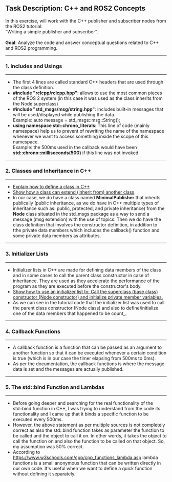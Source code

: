 ## Task Description: C++ and ROS2 Concepts
</hr>
In this exercise, will work with the C++ publisher and subscriber nodes from the ROS2 tutorial:</br>
“Writing a simple publisher and subscriber”.</br></br>
<b>Goal</b>: Analyze the code and answer conceptual questions related to C++ and ROS2 programming.
<hr></hr>
<h3>1. Includes and Usings</h3>
<hr>
<ul>
  <li>The first 4 lines are called standard C++ headers that are used through the class definition.</li>
  <li><b>#include "rclcpp/rclcpp.hpp"</b>: allows to use the most common pieces of the ROS 2 system (in this case it was used as the class inherits from the Node superclass)</li>
  <li><b>#include "std_msgs/msg/string.hpp"</b>: includes built-in messages that will be used/displayed while publishing the data.</br>Example: auto message = std_msgs::msg::String();</li>
  <li><b>using namespace std::chrono_literals</b>: This line of code (mainly namespace) help us to prevent of rewriting the name of the namespace whenever we want to access something inside the scope of this namespace.</br>Example: the 500ms used in the callback would have been <b>std::chrono::milliseconds(500)</b> if this line was not invoked.</li>
</ul>
<hr>
<h3>2. Classes and Inheritance in C++</h3>
<hr>
<ul>
  <li><a href="https://github.com/antoniossaliba/ROS2-CPP-Mini-Deliverable/tree/classes_and_inheritance/classes">Explain how to define a class in C++</a></li>
  <li><a href="https://github.com/antoniossaliba/ROS2-CPP-Mini-Deliverable/tree/classes_and_inheritance/inheritance">Show how a class can extend (inherit from) another class</a></li>
  <li>In our case, we do have a class named <b>MinimalPublisher</b> that inherits publically (public inheritance, as we do have in C++ multiple types of inheritance such as: public, protected, and private inheritance) from the <b>Node</b> class situated in the std_msgs package as a way to send a message (msg extension) with the use of topics. Then we do have the class definition that involves the constructor definition, in addition to tthe private data members which includes the callback() function and some private data members as attributes.</li>
</ul>
<hr>
<h3>3. Initializer Lists</h3>
<hr>
<ul>
  <li>
    Initializer lists in C++ are made for defining data members of the class and in some cases to call the parent class constructor in case of inheritance. They are used as they accelerate the performance of the program as they are executed before the constructor's body.
  </li>
  <li><a href="https://github.com/antoniossaliba/ROS2-CPP-Mini-Deliverable/blob/classes_and_inheritance/inheritance/Account.cpp">Show how to use an initializer list to: Call the superclass (base class) constructor (Node constructor) and initialize private member variables.</a></li>
  <li>As we can see in the tutorial code that the initializer list was used to call the parent class constructor (Node class) and also to define/initialize one of the data members that happened to be count_.</li>
</ul>
<hr>
<h3>4. Callback Functions</h3>
<hr>
<ul>
  <li>
    A callback function is a function that can be passed as an argument to another function so that it can be executed whenever a certain condition is true (which is in our case the timer elapsing from 500ms to 0ms).
  </li>
  <li>As per the documentation, the callback functions is where the message data is set and the messages are actually published.</li>
</ul>
<hr>
<h3>5. The std::bind Function and Lambdas</h3>
<hr>
<ul>
  <li>
    Before going deeper and searching for the real functionality of the std::bind function in C++, I was trying to understand from the code its functionality and I came up that it binds a specific function to be executed every 500ms.
  </li>
  <li>However, the above statement as per multiple sources is not completely correct as also the std::bind function takes as parameter the function to be called and the object to call it on. In other words, it takes the object to call the function on and also the function to be called on that object. So, my assumption was 50% correct.</li>
  <li>
    According to <a href="https://www.w3schools.com/cpp/cpp_functions_lambda.asp">https://www.w3schools.com/cpp/cpp_functions_lambda.asp</a> lambda functions is a small anonymous function that can be written directly in our own code. It's useful when we want to define a quick function without defining it separately.
  </li>
</ul>
